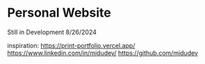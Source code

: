 # Personal Website 

Still in Development 8/26/2024


inspiration: https://print-portfolio.vercel.app/ 
https://www.linkedin.com/in/midudev/
https://github.com/midudev
